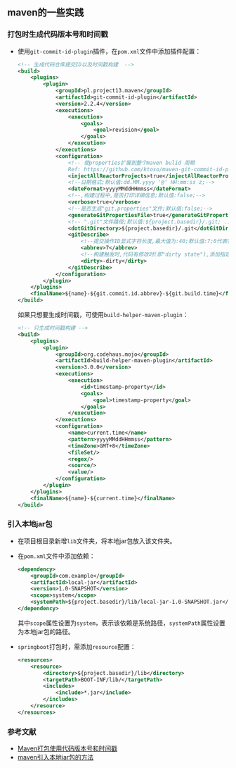 ## maven的一些实践

### 打包时生成代码版本号和时间戳

* 使用```git-commit-id-plugin```插件，在```pom.xml```文件中添加插件配置：

  ```xml
  <!-- 生成代码仓库提交ID以及时间戳构建  -->
  <build>
      <plugins>
	      <plugin>
		      <groupId>pl.project13.maven</groupId>
			  <artifactId>git-commit-id-plugin</artifactId>
			  <version>2.2.4</version>
			  <executions>
			      <execution>
				      <goals>
					      <goal>revision</goal>
					  </goals>
				  </execution>
			  </executions>
			  <configuration>
			      <!-- 使properties扩展到整个maven bulid 周期
                  Ref: https://github.com/ktoso/maven-git-commit-id-plugin/issues/280 -->
				  <injectAllReactorProjects>true</injectAllReactorProjects>
				  <!--日期格式;默认值:dd.MM.yyyy '@' HH:mm:ss z;-->
				  <dateFormat>yyyyMMddHHmmss</dateFormat>
				  <!--,构建过程中,是否打印详细信息;默认值:false;-->
				  <verbose>true</verbose>
				  <!--是否生成"git.properties"文件;默认值:false;-->
				  <generateGitPropertiesFile>true</generateGitPropertiesFile>
				  <!-- ".git"文件路径;默认值:${project.basedir}/.git; ..表示上一级-->
				  <dotGitDirectory>${project.basedir}/.git</dotGitDirectory>
				  <gitDescribe>
				      <!--提交操作ID显式字符长度,最大值为:40;默认值:7;0代表特殊意义;-->
					  <abbrev>7</abbrev>
					  <!--构建触发时,代码有修改时(即"dirty state"),添加指定后缀;默认值:"";-->
					  <dirty>-dirty</dirty>
				  </gitDescribe>
			  </configuration>
		  </plugin>
	  </plugins>
	  <finalName>${name}-${git.commit.id.abbrev}-${git.build.time}</finalName>
  </build>
  ```

  如果只想要生成时间戳，可使用```build-helper-maven-plugin```：

  ```xml
  <!-- 只生成时间戳构建 -->
  <build>
      <plugins>
	      <plugin>
		      <groupId>org.codehaus.mojo</groupId>
			  <artifactId>build-helper-maven-plugin</artifactId>
			  <version>3.0.0</version>
			  <executions>
			      <execution>
				      <id>timestamp-property</id>
					  <goals>
					      <goal>timestamp-property</goal>
					  </goals>
				  </execution>
			  </executions>
			  <configuration>
			      <name>current.time</name>
				  <pattern>yyyyMMddHHmmss</pattern>
				  <timeZone>GMT+8</timeZone>
				  <fileSet/>
				  <regex/>
				  <source/>
				  <value/>
			  </configuration>
		  </plugin>
	  </plugins>
	  <finalName>${name}-${current.time}</finalName>
  </build>
  ```

### 引入本地jar包

* 在项目根目录新增```lib```文件夹，将本地jar包放入该文件夹。

* 在```pom.xml```文件中添加依赖：

  ```xml
  <dependency>
      <groupId>com.example</groupId>
      <artifactId>local-jar</artifactId>
      <version>1.0-SNAPSHOT</version>
      <scope>system</scope>
      <systemPath>${project.basedir}/lib/local-jar-1.0-SNAPSHOT.jar</systemPath>
  </dependency>
  ```

  其中```scope```属性设置为```system```，表示该依赖是系统路径，```systemPath```属性设置为本地jar包的路径。

* ```springboot```打包时，需添加```resource```配置：
  
  ```xml
  <resources>
      <resource>
	      <directory>${project.basedir}/lib</directory>
		  <targetPath>BOOT-INF/lib/</targetPath>
		  <includes>
		      <include>*.jar</include>
		  </includes>
      </resource>
  </resources>
  ```
  

### 参考文献

* [Maven打包使用代码版本号和时间戳](https://qinguan.github.io/2018/03/11/maven-package-with-version-and-timestamp/)
* [maven引入本地jar包的方法](https://cloud.tencent.com/developer/article/1510883)